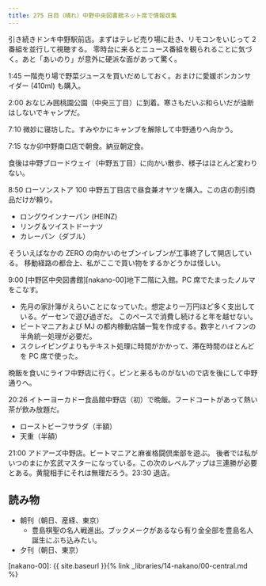 ```yaml
---
title: 275 日目（晴れ）中野中央図書館ネット席で情報収集
---
```


引き続きドンキ中野駅前店。まずはテレビ売り場に赴き、リモコンをいじって 2 番組を並行して視聴する。
零時台に来るとニュース番組を観られることに気づく。あと「あいのり」が意外に硬派な面があって驚く。

1:45 一階売り場で野菜ジュースを買いだめしておく。おまけに愛媛ポンカンサイダー (410ml) も購入。

2:00 おなじみ囲桃園公園（中央三丁目）に到着。寒さもだいぶ和らいだが油断はしないでキャンプだ。

7:10 微妙に寝坊した。すみやかにキャンプを解除して中野通りへ向かう。

7:15 なか卯中野南口店で朝食。納豆朝定食。

食後は中野ブロードウェイ（中野五丁目）に向かい散歩、様子はほとんど変わりない。

8:50 ローソンストア 100 中野五丁目店で昼食兼オヤツを購入。この店の割引商品だけが頼り。

* ロングウインナーパン (HEINZ)
* リング＆ツイストドーナツ
* カレーパン（ダブル）

そういえばなかの ZERO の向かいのセブンイレブンが工事終了して開店している。
移動経路の都合上、私がここで買い物をするかどうかは怪しい。

9:00 [中野区中央図書館][nakano-00]地下二階に入館。PC 席でたまったノルマをこなす。

* 先月の家計簿がえらいことになっていた。想定より一万円ほど多く支出している。ゲーセンで遊び過ぎだ。
  このペースで消費し続けると年を越せない。
* ビートマニアおよび MJ の都内稼動店舗一覧を作成する。数字とハイフンの半角統一処理が必要だ。
* スクレイピングよりもテキスト処理に時間がかかって、滞在時間のほとんどを PC 席で使った。

晩飯を食いにライフ中野店に行く。ピンと来るものがないので店を後にして中野通りへ。

20:26 イトーヨーカドー食品館中野店（初）で晩飯。フードコートがあって熱い茶が飲み放題だ。

* ローストビーフサラダ（半額）
* 天重（半額）

21:00 アドアーズ中野店。ビートマニアと麻雀格闘倶楽部を遊ぶ。
後者では私がいつのまにか玄武マスターになっている。この次のレベルアップは三連勝が必要とある。黄龍相手にそれは無理だろう。23:30 退店。

## 読み物

* 朝刊（朝日、産経、東京）
  * 豊島棋聖の名人戦進出。ブックメークがあるなら有り金全部を豊島名人誕生にぶち込みたい。
* 夕刊（朝日、東京）

[nakano-00]: {{ site.baseurl }}{% link _libraries/14-nakano/00-central.md %}
